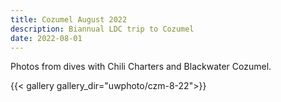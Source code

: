 ```yaml
---
title: Cozumel August 2022
description: Biannual LDC trip to Cozumel
date: 2022-08-01
---
```


Photos from dives with Chili Charters and Blackwater Cozumel.

{{< gallery gallery_dir="uwphoto/czm-8-22">}}